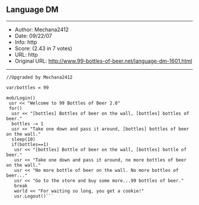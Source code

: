 
## Language DM ##
---
- Author: Mechana2412
- Date: 09/22/07
- Info: http
- Score:  (2.43 in 7 votes)
- URL: http
- Original URL: http://www.99-bottles-of-beer.net/language-dm-1601.html
---

```//DanTom's 99 Bottles of Beer in DM Code 2.0
//Upgraded by Mechana2412

var/bottles = 99

mob/Login()
 usr << "Welcome to 99 Bottles of Beer 2.0"
 for()
  usr << "[bottles] Bottles of beer on the wall, [bottles] bottles of beer."
  bottles -= 1
  usr << "Take one down and pass it around, [bottles] bottles of beer on the wall."
  sleep(10)
  if(bottles==1)
   usr << "[bottles] Bottle of beer on the wall, [bottles] bottle of beer."
   usr << "Take one down and pass it around, no more bottles of beer on the wall."
   usr << "No more bottle of beer on the wall. No more bottles of beer..."
   usr << "Go to the store and buy some more...99 bottles of beer."
   break
   world << "For waiting so long, you get a cookie!"
   usr.Logout()```